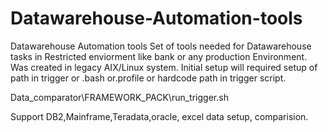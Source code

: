# Datawarehouse-Automation-tools
Datawarehouse Automation tools
Set of tools needed for Datawarehouse tasks in Restricted enviorment like bank or any production Environment.
Was created in legacy AIX/Linux system.
Initial setup will required setup of path in trigger or .bash or.profile or hardcode path in trigger script.

Data_comparator\FRAMEWORK_PACK\run_trigger.sh

Support DB2,Mainframe,Teradata,oracle, excel data setup, comparision.
